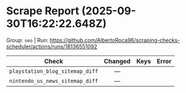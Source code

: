 # Scrape Report (2025-09-30T16:22:22.648Z)

Group: `seo`  |  Run: https://github.com/AlbertoRoca96/scraping-checks-scheduler/actions/runs/18136551092

| Check | Changed | Keys | Error |
|---|:---:|:--|:--|
| `playstation_blog_sitemap_diff` | — |  |  |
| `nintendo_us_news_sitemap_diff` | — |  |  |
